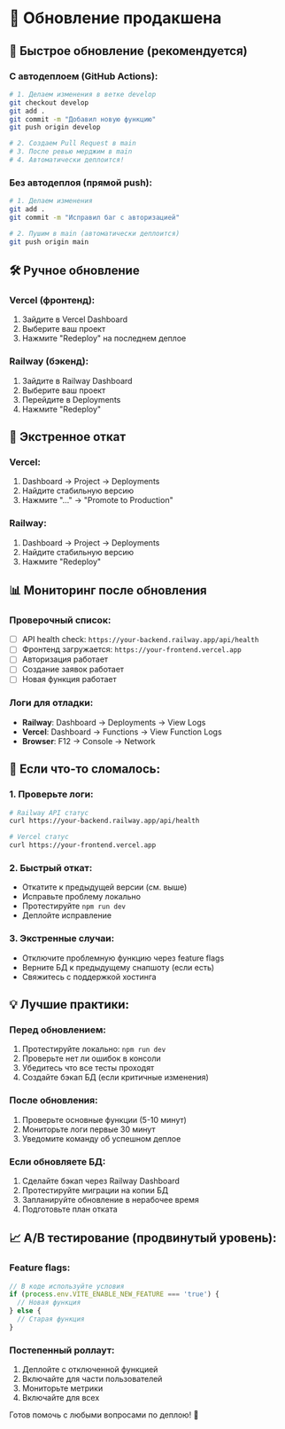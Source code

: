 # 🔄 Обновление продакшена

## 🚀 Быстрое обновление (рекомендуется)

### С автодеплоем (GitHub Actions):
```bash
# 1. Делаем изменения в ветке develop
git checkout develop
git add .
git commit -m "Добавил новую функцию"
git push origin develop

# 2. Создаем Pull Request в main
# 3. После ревью мерджим в main
# 4. Автоматически деплоится!
```

### Без автодеплоя (прямой push):
```bash
# 1. Делаем изменения
git add .
git commit -m "Исправил баг с авторизацией"

# 2. Пушим в main (автоматически деплоится)
git push origin main
```

## 🛠 Ручное обновление

### Vercel (фронтенд):
1. Зайдите в Vercel Dashboard
2. Выберите ваш проект
3. Нажмите "Redeploy" на последнем деплое

### Railway (бэкенд):
1. Зайдите в Railway Dashboard
2. Выберите ваш проект
3. Перейдите в Deployments
4. Нажмите "Redeploy"

## 🔧 Экстренное откат

### Vercel:
1. Dashboard → Project → Deployments
2. Найдите стабильную версию
3. Нажмите "..." → "Promote to Production"

### Railway:
1. Dashboard → Project → Deployments
2. Найдите стабильную версию  
3. Нажмите "Redeploy"

## 📊 Мониторинг после обновления

### Проверочный список:
- [ ] API health check: `https://your-backend.railway.app/api/health`
- [ ] Фронтенд загружается: `https://your-frontend.vercel.app`
- [ ] Авторизация работает
- [ ] Создание заявок работает
- [ ] Новая функция работает

### Логи для отладки:
- **Railway**: Dashboard → Deployments → View Logs
- **Vercel**: Dashboard → Functions → View Function Logs
- **Browser**: F12 → Console → Network

## 🚨 Если что-то сломалось:

### 1. Проверьте логи:
```bash
# Railway API статус
curl https://your-backend.railway.app/api/health

# Vercel статус  
curl https://your-frontend.vercel.app
```

### 2. Быстрый откат:
- Откатите к предыдущей версии (см. выше)
- Исправьте проблему локально
- Протестируйте `npm run dev`
- Деплойте исправление

### 3. Экстренные случаи:
- Отключите проблемную функцию через feature flags
- Верните БД к предыдущему снапшоту (если есть)
- Свяжитесь с поддержкой хостинга

## 💡 Лучшие практики:

### Перед обновлением:
1. Протестируйте локально: `npm run dev`
2. Проверьте нет ли ошибок в консоли
3. Убедитесь что все тесты проходят
4. Создайте бэкап БД (если критичные изменения)

### После обновления:
1. Проверьте основные функции (5-10 минут)
2. Мониторьте логи первые 30 минут
3. Уведомите команду об успешном деплое

### Если обновляете БД:
1. Сделайте бэкап через Railway Dashboard
2. Протестируйте миграции на копии БД
3. Запланируйте обновление в нерабочее время
4. Подготовьте план отката

## 📈 A/B тестирование (продвинутый уровень):

### Feature flags:
```javascript
// В коде используйте условия
if (process.env.VITE_ENABLE_NEW_FEATURE === 'true') {
  // Новая функция
} else {
  // Старая функция
}
```

### Постепенный роллаут:
1. Деплойте с отключенной функцией
2. Включайте для части пользователей
3. Мониторьте метрики
4. Включайте для всех

Готов помочь с любыми вопросами по деплою! 🚀 